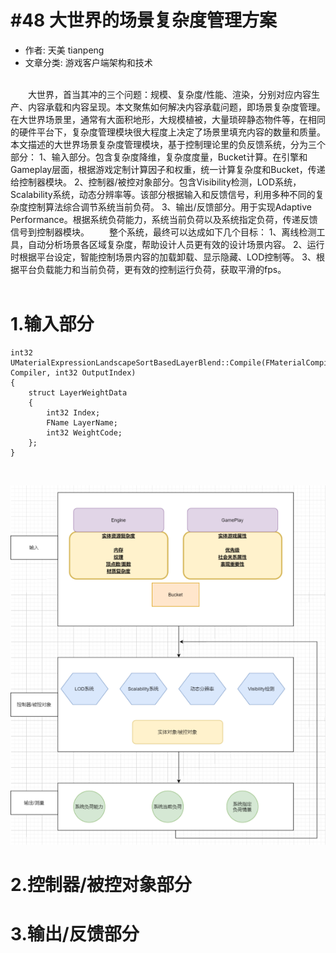 #48 大世界的场景复杂度管理方案
===

- 作者: 天美 tianpeng
- 文章分类: 游戏客户端架构和技术

<br>
&emsp;&emsp;大世界，首当其冲的三个问题：规模、复杂度/性能、渲染，分别对应内容生产、内容承载和内容呈现。本文聚焦如何解决内容承载问题，即场景复杂度管理。在大世界场景里，通常有大面积地形，大规模植被，大量琐碎静态物件等，在相同的硬件平台下，复杂度管理模块很大程度上决定了场景里填充内容的数量和质量。
本文描述的大世界场景复杂度管理模块，基于控制理论里的负反馈系统，分为三个部分：
1、输入部分。包含复杂度降维，复杂度度量，Bucket计算。在引擎和Gameplay层面，根据游戏定制计算因子和权重，统一计算复杂度和Bucket，传递给控制器模块。
2、控制器/被控对象部分。包含Visibility检测，LOD系统，Scalability系统，动态分辨率等。该部分根据输入和反馈信号，利用多种不同的复杂度控制算法综合调节系统当前负荷。
3、输出/反馈部分。用于实现Adaptive Performance。根据系统负荷能力，系统当前负荷以及系统指定负荷，传递反馈信号到控制器模块。
&emsp;&emsp;整个系统，最终可以达成如下几个目标：
1、离线检测工具，自动分析场景各区域复杂度，帮助设计人员更有效的设计场景内容。
2、运行时根据平台设定，智能控制场景内容的加载卸载、显示隐藏、LOD控制等。
3、根据平台负载能力和当前负荷，更有效的控制运行负荷，获取平滑的fps。
<br>
<br>


# 1.输入部分

~~~
int32 UMaterialExpressionLandscapeSortBasedLayerBlend::Compile(FMaterialCompiler* Compiler, int32 OutputIndex)
{
	struct LayerWeightData
	{
		int32 Index;
		FName LayerName;
		int32 WeightCode;
	};
}
~~~
<br>

![系统框架图\label{fig:Framework}](./Asset/Framework.png)

# 2.控制器/被控对象部分

# 3.输出/反馈部分
